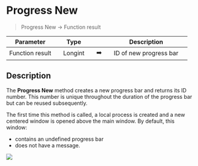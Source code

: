 # Progress New

> Progress New -> Function result

| Parameter |     | Type |     |     |     | Description |     |
| --- | --- | --- | --- | --- | --- | --- | --- |
| Function result |     | Longint |     | ➡️ |     | ID of new progress bar |     |

## Description

The **Progress New** method creates a new progress bar and returns its ID number. This number is unique throughout the duration of the progress bar but can be reused subsequently.

The first time this method is called, a local process is created and a new centered window is opened above the main window. By default, this window:

* contains an undefined progress bar
* does not have a message.

![](https://doc.4d.com/4Dv19/picture/924605/pict924605.en.png)
